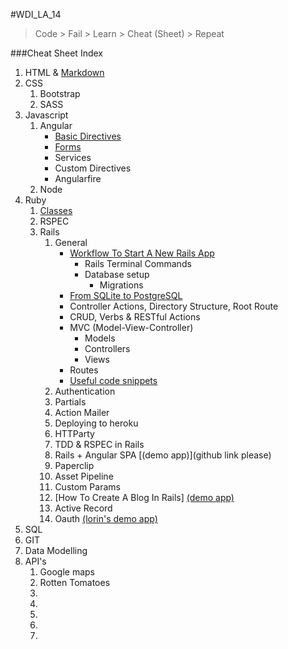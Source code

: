 #WDI_LA_14

> Code > Fail > Learn > Cheat (Sheet) > Repeat 

###Cheat Sheet Index


1. HTML & [Markdown](https://github.com/ga-students/WDI_LA_14/blob/master/cheatsheets/html%26markdown/markdown.md) 
2. CSS
	1. Bootstrap
	2. SASS
3. Javascript
	1. Angular
		* [Basic Directives](https://github.com/blaisethomas/wdi_la_14_md_sheets/blob/master/javascript/angular/basic-angular-directives.md)
		* [Forms](https://github.com/blaisethomas/wdi_la_14_md_sheets/blob/master/javascript/angular/angular-forms.md)
		* Services
		* Custom Directives
		* Angularfire
	2. Node
4. Ruby	
	1. [Classes](https://gist.github.com/acqajar/98071a7074c25b196a0d)
	1. RSPEC
	1. Rails
		1. General
			* [Workflow To Start A New Rails App](https://github.com/blaisethomas/wdi_la_14_md_sheets/blob/master/ruby/rails/General/workflow_to_start_a_new_rails_app.md)
				* Rails Terminal Commands
				* Database setup 
					* Migrations
			* [From SQLite to PostgreSQL](https://github.com/blaisethomas/wdi_la_14_md_sheets/blob/master/ruby/rails/General/From%20SQLite%20to%20PostgreSQL.md)
			* Controller Actions, Directory Structure, Root Route
			* CRUD, Verbs & RESTful Actions
			* MVC (Model-View-Controller)
				* Models
				* Controllers
				* Views
			* Routes		
			* [Useful code snippets](https://github.com/blaisethomas/wdi_la_14_md_sheets/blob/master/ruby/useful_code_snippets.md)
		1. Authentication
		4. Partials
		1. Action Mailer
		3. Deploying to heroku
		4. HTTParty
		4. TDD & RSPEC in Rails
		5. Rails + Angular SPA [(demo app)](github link please)
		6. Paperclip
		7. Asset Pipeline
		8. Custom Params
		9. [How To Create A Blog In Rails] [(demo app)](https://github.com/blaisethomas/wdi_la_14_md_sheets/blob/master/ruby/rails/make_a_blog_in_rails.md)
		10. Active Record
		11. Oauth [(lorin's demo app)](https://github.com/lorint/OAuthSamples2) 
5. SQL
5. GIT
6. Data Modelling
7. API's
	1. Google maps
	2. Rotten Tomatoes
	3.
	4.
	5. 
	6.
	7.
	
	

		


